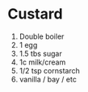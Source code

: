 # Custard

1. Double boiler
1. 1 egg
1. 1.5 tbs sugar
1. 1c milk/cream
1. 1/2 tsp cornstarch
1. vanilla / bay / etc
